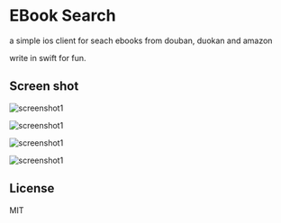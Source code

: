 # EBook Search

a simple ios client for seach ebooks from douban, duokan and amazon

write in swift for fun.

## Screen shot

![screenshot1](https://raw.githubusercontent.com/miaomaocat/ebooksearcher/master/screenshot/1.png)

![screenshot1](https://raw.githubusercontent.com/miaomaocat/ebooksearcher/master/screenshot/2.PNG)

![screenshot1](https://raw.githubusercontent.com/miaomaocat/ebooksearcher/master/screenshot/3.PNG)

![screenshot1](https://raw.githubusercontent.com/miaomaocat/ebooksearcher/master/screenshot/4.jpeg)

## License
MIT
